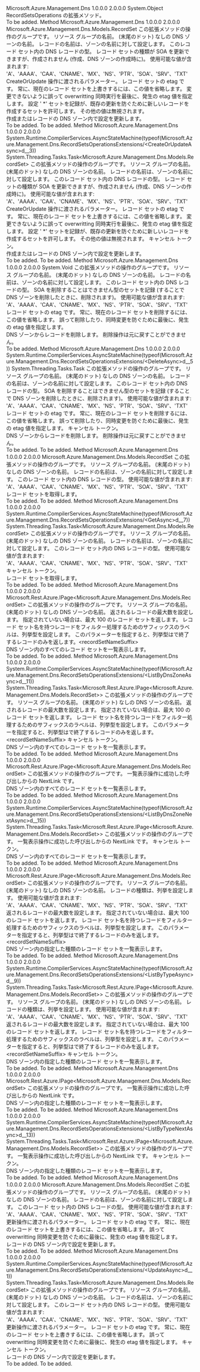 <Type Name="RecordSetsOperationsExtensions" FullName="Microsoft.Azure.Management.Dns.RecordSetsOperationsExtensions">
  <TypeSignature Language="C#" Value="public static class RecordSetsOperationsExtensions" />
  <TypeSignature Language="ILAsm" Value=".class public auto ansi abstract sealed beforefieldinit RecordSetsOperationsExtensions extends System.Object" />
  <TypeSignature Language="DocId" Value="T:Microsoft.Azure.Management.Dns.RecordSetsOperationsExtensions" />
  <TypeSignature Language="VB.NET" Value="Public Module RecordSetsOperationsExtensions" />
  <TypeSignature Language="F#" Value="type RecordSetsOperationsExtensions = class" />
  <AssemblyInfo>
    <AssemblyName>Microsoft.Azure.Management.Dns</AssemblyName>
    <AssemblyVersion>1.0.0.0</AssemblyVersion>
    <AssemblyVersion>2.0.0.0</AssemblyVersion>
  </AssemblyInfo>
  <Base>
    <BaseTypeName>System.Object</BaseTypeName>
  </Base>
  <Interfaces />
  <Docs>
    <summary>
            RecordSetsOperations の拡張メソッド。
            </summary>
    <remarks>To be added.</remarks>
  </Docs>
  <Members>
    <Member MemberName="CreateOrUpdate">
      <MemberSignature Language="C#" Value="public static Microsoft.Azure.Management.Dns.Models.RecordSet CreateOrUpdate (this Microsoft.Azure.Management.Dns.IRecordSetsOperations operations, string resourceGroupName, string zoneName, string relativeRecordSetName, Microsoft.Azure.Management.Dns.Models.RecordType recordType, Microsoft.Azure.Management.Dns.Models.RecordSet parameters, string ifMatch = null, string ifNoneMatch = null);" />
      <MemberSignature Language="ILAsm" Value=".method public static hidebysig class Microsoft.Azure.Management.Dns.Models.RecordSet CreateOrUpdate(class Microsoft.Azure.Management.Dns.IRecordSetsOperations operations, string resourceGroupName, string zoneName, string relativeRecordSetName, valuetype Microsoft.Azure.Management.Dns.Models.RecordType recordType, class Microsoft.Azure.Management.Dns.Models.RecordSet parameters, string ifMatch, string ifNoneMatch) cil managed" />
      <MemberSignature Language="DocId" Value="M:Microsoft.Azure.Management.Dns.RecordSetsOperationsExtensions.CreateOrUpdate(Microsoft.Azure.Management.Dns.IRecordSetsOperations,System.String,System.String,System.String,Microsoft.Azure.Management.Dns.Models.RecordType,Microsoft.Azure.Management.Dns.Models.RecordSet,System.String,System.String)" />
      <MemberSignature Language="F#" Value="static member CreateOrUpdate : Microsoft.Azure.Management.Dns.IRecordSetsOperations * string * string * string * Microsoft.Azure.Management.Dns.Models.RecordType * Microsoft.Azure.Management.Dns.Models.RecordSet * string * string -&gt; Microsoft.Azure.Management.Dns.Models.RecordSet" Usage="Microsoft.Azure.Management.Dns.RecordSetsOperationsExtensions.CreateOrUpdate (operations, resourceGroupName, zoneName, relativeRecordSetName, recordType, parameters, ifMatch, ifNoneMatch)" />
      <MemberType>Method</MemberType>
      <AssemblyInfo>
        <AssemblyName>Microsoft.Azure.Management.Dns</AssemblyName>
        <AssemblyVersion>1.0.0.0</AssemblyVersion>
        <AssemblyVersion>2.0.0.0</AssemblyVersion>
      </AssemblyInfo>
      <ReturnValue>
        <ReturnType>Microsoft.Azure.Management.Dns.Models.RecordSet</ReturnType>
      </ReturnValue>
      <Parameters>
        <Parameter Name="operations" Type="Microsoft.Azure.Management.Dns.IRecordSetsOperations" RefType="this" />
        <Parameter Name="resourceGroupName" Type="System.String" />
        <Parameter Name="zoneName" Type="System.String" />
        <Parameter Name="relativeRecordSetName" Type="System.String" />
        <Parameter Name="recordType" Type="Microsoft.Azure.Management.Dns.Models.RecordType" />
        <Parameter Name="parameters" Type="Microsoft.Azure.Management.Dns.Models.RecordSet" />
        <Parameter Name="ifMatch" Type="System.String" />
        <Parameter Name="ifNoneMatch" Type="System.String" />
      </Parameters>
      <Docs>
        <param name="operations">
            この拡張メソッドの操作のグループです。
            </param>
        <param name="resourceGroupName">
            リソース グループの名前。
            </param>
        <param name="zoneName">
            (末尾のドット) なしの DNS ゾーンの名前。
            </param>
        <param name="relativeRecordSetName">
            レコードの名前は、ゾーンの名前に対して設定します。
            </param>
        <param name="recordType">
            このレコード セット内の DNS レコードの型。 レコード セットの種類が SOA を更新できますが、作成されません (作成、DNS ゾーンの作成時に)。
            使用可能な値が含まれます: 'A'、'AAAA'、'CAA'、'CNAME'、'MX'、'NS'、'PTR'、'SOA'、'SRV'、'TXT'
            </param>
        <param name="parameters">
            CreateOrUpdate 操作に渡されるパラメーター。
            </param>
        <param name="ifMatch">
            レコード セットの etag です。 常に、現在のレコード セットを上書きするには、この値を省略します。 変更できないように誤って overwritting 同時実行を最後に、発生の etag 値を指定します。
            </param>
        <param name="ifNoneMatch">
            設定 ' *' セットを記録が、既存の更新を防ぐために新しいレコードを作成するセットを許可します。 その他の値は無視されます。
            </param>
        <summary>
            作成またはレコードの DNS ゾーン内で設定を更新します。
            </summary>
        <returns>To be added.</returns>
        <remarks>To be added.</remarks>
      </Docs>
    </Member>
    <Member MemberName="CreateOrUpdateAsync">
      <MemberSignature Language="C#" Value="public static System.Threading.Tasks.Task&lt;Microsoft.Azure.Management.Dns.Models.RecordSet&gt; CreateOrUpdateAsync (this Microsoft.Azure.Management.Dns.IRecordSetsOperations operations, string resourceGroupName, string zoneName, string relativeRecordSetName, Microsoft.Azure.Management.Dns.Models.RecordType recordType, Microsoft.Azure.Management.Dns.Models.RecordSet parameters, string ifMatch = null, string ifNoneMatch = null, System.Threading.CancellationToken cancellationToken = null);" />
      <MemberSignature Language="ILAsm" Value=".method public static hidebysig class System.Threading.Tasks.Task`1&lt;class Microsoft.Azure.Management.Dns.Models.RecordSet&gt; CreateOrUpdateAsync(class Microsoft.Azure.Management.Dns.IRecordSetsOperations operations, string resourceGroupName, string zoneName, string relativeRecordSetName, valuetype Microsoft.Azure.Management.Dns.Models.RecordType recordType, class Microsoft.Azure.Management.Dns.Models.RecordSet parameters, string ifMatch, string ifNoneMatch, valuetype System.Threading.CancellationToken cancellationToken) cil managed" />
      <MemberSignature Language="DocId" Value="M:Microsoft.Azure.Management.Dns.RecordSetsOperationsExtensions.CreateOrUpdateAsync(Microsoft.Azure.Management.Dns.IRecordSetsOperations,System.String,System.String,System.String,Microsoft.Azure.Management.Dns.Models.RecordType,Microsoft.Azure.Management.Dns.Models.RecordSet,System.String,System.String,System.Threading.CancellationToken)" />
      <MemberSignature Language="F#" Value="static member CreateOrUpdateAsync : Microsoft.Azure.Management.Dns.IRecordSetsOperations * string * string * string * Microsoft.Azure.Management.Dns.Models.RecordType * Microsoft.Azure.Management.Dns.Models.RecordSet * string * string * System.Threading.CancellationToken -&gt; System.Threading.Tasks.Task&lt;Microsoft.Azure.Management.Dns.Models.RecordSet&gt;" Usage="Microsoft.Azure.Management.Dns.RecordSetsOperationsExtensions.CreateOrUpdateAsync (operations, resourceGroupName, zoneName, relativeRecordSetName, recordType, parameters, ifMatch, ifNoneMatch, cancellationToken)" />
      <MemberType>Method</MemberType>
      <AssemblyInfo>
        <AssemblyName>Microsoft.Azure.Management.Dns</AssemblyName>
        <AssemblyVersion>1.0.0.0</AssemblyVersion>
        <AssemblyVersion>2.0.0.0</AssemblyVersion>
      </AssemblyInfo>
      <Attributes>
        <Attribute>
          <AttributeName>System.Runtime.CompilerServices.AsyncStateMachine(typeof(Microsoft.Azure.Management.Dns.RecordSetsOperationsExtensions/&lt;CreateOrUpdateAsync&gt;d__3))</AttributeName>
        </Attribute>
      </Attributes>
      <ReturnValue>
        <ReturnType>System.Threading.Tasks.Task&lt;Microsoft.Azure.Management.Dns.Models.RecordSet&gt;</ReturnType>
      </ReturnValue>
      <Parameters>
        <Parameter Name="operations" Type="Microsoft.Azure.Management.Dns.IRecordSetsOperations" RefType="this" />
        <Parameter Name="resourceGroupName" Type="System.String" />
        <Parameter Name="zoneName" Type="System.String" />
        <Parameter Name="relativeRecordSetName" Type="System.String" />
        <Parameter Name="recordType" Type="Microsoft.Azure.Management.Dns.Models.RecordType" />
        <Parameter Name="parameters" Type="Microsoft.Azure.Management.Dns.Models.RecordSet" />
        <Parameter Name="ifMatch" Type="System.String" />
        <Parameter Name="ifNoneMatch" Type="System.String" />
        <Parameter Name="cancellationToken" Type="System.Threading.CancellationToken" />
      </Parameters>
      <Docs>
        <param name="operations">
            この拡張メソッドの操作のグループです。
            </param>
        <param name="resourceGroupName">
            リソース グループの名前。
            </param>
        <param name="zoneName">
            (末尾のドット) なしの DNS ゾーンの名前。
            </param>
        <param name="relativeRecordSetName">
            レコードの名前は、ゾーンの名前に対して設定します。
            </param>
        <param name="recordType">
            このレコード セット内の DNS レコードの型。 レコード セットの種類が SOA を更新できますが、作成されません (作成、DNS ゾーンの作成時に)。
            使用可能な値が含まれます: 'A'、'AAAA'、'CAA'、'CNAME'、'MX'、'NS'、'PTR'、'SOA'、'SRV'、'TXT'
            </param>
        <param name="parameters">
            CreateOrUpdate 操作に渡されるパラメーター。
            </param>
        <param name="ifMatch">
            レコード セットの etag です。 常に、現在のレコード セットを上書きするには、この値を省略します。 変更できないように誤って overwritting 同時実行を最後に、発生の etag 値を指定します。
            </param>
        <param name="ifNoneMatch">
            設定 ' *' セットを記録が、既存の更新を防ぐために新しいレコードを作成するセットを許可します。 その他の値は無視されます。
            </param>
        <param name="cancellationToken">
            キャンセル トークン。
            </param>
        <summary>
            作成またはレコードの DNS ゾーン内で設定を更新します。
            </summary>
        <returns>To be added.</returns>
        <remarks>To be added.</remarks>
      </Docs>
    </Member>
    <Member MemberName="Delete">
      <MemberSignature Language="C#" Value="public static void Delete (this Microsoft.Azure.Management.Dns.IRecordSetsOperations operations, string resourceGroupName, string zoneName, string relativeRecordSetName, Microsoft.Azure.Management.Dns.Models.RecordType recordType, string ifMatch = null);" />
      <MemberSignature Language="ILAsm" Value=".method public static hidebysig void Delete(class Microsoft.Azure.Management.Dns.IRecordSetsOperations operations, string resourceGroupName, string zoneName, string relativeRecordSetName, valuetype Microsoft.Azure.Management.Dns.Models.RecordType recordType, string ifMatch) cil managed" />
      <MemberSignature Language="DocId" Value="M:Microsoft.Azure.Management.Dns.RecordSetsOperationsExtensions.Delete(Microsoft.Azure.Management.Dns.IRecordSetsOperations,System.String,System.String,System.String,Microsoft.Azure.Management.Dns.Models.RecordType,System.String)" />
      <MemberSignature Language="F#" Value="static member Delete : Microsoft.Azure.Management.Dns.IRecordSetsOperations * string * string * string * Microsoft.Azure.Management.Dns.Models.RecordType * string -&gt; unit" Usage="Microsoft.Azure.Management.Dns.RecordSetsOperationsExtensions.Delete (operations, resourceGroupName, zoneName, relativeRecordSetName, recordType, ifMatch)" />
      <MemberType>Method</MemberType>
      <AssemblyInfo>
        <AssemblyName>Microsoft.Azure.Management.Dns</AssemblyName>
        <AssemblyVersion>1.0.0.0</AssemblyVersion>
        <AssemblyVersion>2.0.0.0</AssemblyVersion>
      </AssemblyInfo>
      <ReturnValue>
        <ReturnType>System.Void</ReturnType>
      </ReturnValue>
      <Parameters>
        <Parameter Name="operations" Type="Microsoft.Azure.Management.Dns.IRecordSetsOperations" RefType="this" />
        <Parameter Name="resourceGroupName" Type="System.String" />
        <Parameter Name="zoneName" Type="System.String" />
        <Parameter Name="relativeRecordSetName" Type="System.String" />
        <Parameter Name="recordType" Type="Microsoft.Azure.Management.Dns.Models.RecordType" />
        <Parameter Name="ifMatch" Type="System.String" />
      </Parameters>
      <Docs>
        <param name="operations">
            この拡張メソッドの操作のグループです。
            </param>
        <param name="resourceGroupName">
            リソース グループの名前。
            </param>
        <param name="zoneName">
            (末尾のドット) なしの DNS ゾーンの名前。
            </param>
        <param name="relativeRecordSetName">
            レコードの名前は、ゾーンの名前に対して設定します。
            </param>
        <param name="recordType">
            このレコード セット内の DNS レコードの型。 SOA を削除することはできません型のセットを記録 (することで DNS ゾーンを削除したときに、削除されます)。 使用可能な値が含まれます: 'A'、'AAAA'、'CAA'、'CNAME'、'MX'、'NS'、'PTR'、'SOA'、'SRV'、'TXT'
            </param>
        <param name="ifMatch">
            レコード セットの etag です。 常に、現在のレコード セットを削除するには、この値を省略します。 誤って削除したり、同時変更を防ぐために最後に、発生の etag 値を指定します。
            </param>
        <summary>
            DNS ゾーンからレコードを削除します。 削除操作は元に戻すことができません。
            </summary>
        <remarks>To be added.</remarks>
      </Docs>
    </Member>
    <Member MemberName="DeleteAsync">
      <MemberSignature Language="C#" Value="public static System.Threading.Tasks.Task DeleteAsync (this Microsoft.Azure.Management.Dns.IRecordSetsOperations operations, string resourceGroupName, string zoneName, string relativeRecordSetName, Microsoft.Azure.Management.Dns.Models.RecordType recordType, string ifMatch = null, System.Threading.CancellationToken cancellationToken = null);" />
      <MemberSignature Language="ILAsm" Value=".method public static hidebysig class System.Threading.Tasks.Task DeleteAsync(class Microsoft.Azure.Management.Dns.IRecordSetsOperations operations, string resourceGroupName, string zoneName, string relativeRecordSetName, valuetype Microsoft.Azure.Management.Dns.Models.RecordType recordType, string ifMatch, valuetype System.Threading.CancellationToken cancellationToken) cil managed" />
      <MemberSignature Language="DocId" Value="M:Microsoft.Azure.Management.Dns.RecordSetsOperationsExtensions.DeleteAsync(Microsoft.Azure.Management.Dns.IRecordSetsOperations,System.String,System.String,System.String,Microsoft.Azure.Management.Dns.Models.RecordType,System.String,System.Threading.CancellationToken)" />
      <MemberSignature Language="F#" Value="static member DeleteAsync : Microsoft.Azure.Management.Dns.IRecordSetsOperations * string * string * string * Microsoft.Azure.Management.Dns.Models.RecordType * string * System.Threading.CancellationToken -&gt; System.Threading.Tasks.Task" Usage="Microsoft.Azure.Management.Dns.RecordSetsOperationsExtensions.DeleteAsync (operations, resourceGroupName, zoneName, relativeRecordSetName, recordType, ifMatch, cancellationToken)" />
      <MemberType>Method</MemberType>
      <AssemblyInfo>
        <AssemblyName>Microsoft.Azure.Management.Dns</AssemblyName>
        <AssemblyVersion>1.0.0.0</AssemblyVersion>
        <AssemblyVersion>2.0.0.0</AssemblyVersion>
      </AssemblyInfo>
      <Attributes>
        <Attribute>
          <AttributeName>System.Runtime.CompilerServices.AsyncStateMachine(typeof(Microsoft.Azure.Management.Dns.RecordSetsOperationsExtensions/&lt;DeleteAsync&gt;d__5))</AttributeName>
        </Attribute>
      </Attributes>
      <ReturnValue>
        <ReturnType>System.Threading.Tasks.Task</ReturnType>
      </ReturnValue>
      <Parameters>
        <Parameter Name="operations" Type="Microsoft.Azure.Management.Dns.IRecordSetsOperations" RefType="this" />
        <Parameter Name="resourceGroupName" Type="System.String" />
        <Parameter Name="zoneName" Type="System.String" />
        <Parameter Name="relativeRecordSetName" Type="System.String" />
        <Parameter Name="recordType" Type="Microsoft.Azure.Management.Dns.Models.RecordType" />
        <Parameter Name="ifMatch" Type="System.String" />
        <Parameter Name="cancellationToken" Type="System.Threading.CancellationToken" />
      </Parameters>
      <Docs>
        <param name="operations">
            この拡張メソッドの操作のグループです。
            </param>
        <param name="resourceGroupName">
            リソース グループの名前。
            </param>
        <param name="zoneName">
            (末尾のドット) なしの DNS ゾーンの名前。
            </param>
        <param name="relativeRecordSetName">
            レコードの名前は、ゾーンの名前に対して設定します。
            </param>
        <param name="recordType">
            このレコード セット内の DNS レコードの型。 SOA を削除することはできません型のセットを記録 (することで DNS ゾーンを削除したときに、削除されます)。 使用可能な値が含まれます: 'A'、'AAAA'、'CAA'、'CNAME'、'MX'、'NS'、'PTR'、'SOA'、'SRV'、'TXT'
            </param>
        <param name="ifMatch">
            レコード セットの etag です。 常に、現在のレコード セットを削除するには、この値を省略します。 誤って削除したり、同時変更を防ぐために最後に、発生の etag 値を指定します。
            </param>
        <param name="cancellationToken">
            キャンセル トークン。
            </param>
        <summary>
            DNS ゾーンからレコードを削除します。 削除操作は元に戻すことができません。
            </summary>
        <returns>To be added.</returns>
        <remarks>To be added.</remarks>
      </Docs>
    </Member>
    <Member MemberName="Get">
      <MemberSignature Language="C#" Value="public static Microsoft.Azure.Management.Dns.Models.RecordSet Get (this Microsoft.Azure.Management.Dns.IRecordSetsOperations operations, string resourceGroupName, string zoneName, string relativeRecordSetName, Microsoft.Azure.Management.Dns.Models.RecordType recordType);" />
      <MemberSignature Language="ILAsm" Value=".method public static hidebysig class Microsoft.Azure.Management.Dns.Models.RecordSet Get(class Microsoft.Azure.Management.Dns.IRecordSetsOperations operations, string resourceGroupName, string zoneName, string relativeRecordSetName, valuetype Microsoft.Azure.Management.Dns.Models.RecordType recordType) cil managed" />
      <MemberSignature Language="DocId" Value="M:Microsoft.Azure.Management.Dns.RecordSetsOperationsExtensions.Get(Microsoft.Azure.Management.Dns.IRecordSetsOperations,System.String,System.String,System.String,Microsoft.Azure.Management.Dns.Models.RecordType)" />
      <MemberSignature Language="F#" Value="static member Get : Microsoft.Azure.Management.Dns.IRecordSetsOperations * string * string * string * Microsoft.Azure.Management.Dns.Models.RecordType -&gt; Microsoft.Azure.Management.Dns.Models.RecordSet" Usage="Microsoft.Azure.Management.Dns.RecordSetsOperationsExtensions.Get (operations, resourceGroupName, zoneName, relativeRecordSetName, recordType)" />
      <MemberType>Method</MemberType>
      <AssemblyInfo>
        <AssemblyName>Microsoft.Azure.Management.Dns</AssemblyName>
        <AssemblyVersion>1.0.0.0</AssemblyVersion>
        <AssemblyVersion>2.0.0.0</AssemblyVersion>
      </AssemblyInfo>
      <ReturnValue>
        <ReturnType>Microsoft.Azure.Management.Dns.Models.RecordSet</ReturnType>
      </ReturnValue>
      <Parameters>
        <Parameter Name="operations" Type="Microsoft.Azure.Management.Dns.IRecordSetsOperations" RefType="this" />
        <Parameter Name="resourceGroupName" Type="System.String" />
        <Parameter Name="zoneName" Type="System.String" />
        <Parameter Name="relativeRecordSetName" Type="System.String" />
        <Parameter Name="recordType" Type="Microsoft.Azure.Management.Dns.Models.RecordType" />
      </Parameters>
      <Docs>
        <param name="operations">
            この拡張メソッドの操作のグループです。
            </param>
        <param name="resourceGroupName">
            リソース グループの名前。
            </param>
        <param name="zoneName">
            (末尾のドット) なしの DNS ゾーンの名前。
            </param>
        <param name="relativeRecordSetName">
            レコードの名前は、ゾーンの名前に対して設定します。
            </param>
        <param name="recordType">
            このレコード セット内の DNS レコードの型。 使用可能な値が含まれます: 'A'、'AAAA'、'CAA'、'CNAME'、'MX'、'NS'、'PTR'、'SOA'、'SRV'、'TXT'
            </param>
        <summary>
            レコード セットを取得します。
            </summary>
        <returns>To be added.</returns>
        <remarks>To be added.</remarks>
      </Docs>
    </Member>
    <Member MemberName="GetAsync">
      <MemberSignature Language="C#" Value="public static System.Threading.Tasks.Task&lt;Microsoft.Azure.Management.Dns.Models.RecordSet&gt; GetAsync (this Microsoft.Azure.Management.Dns.IRecordSetsOperations operations, string resourceGroupName, string zoneName, string relativeRecordSetName, Microsoft.Azure.Management.Dns.Models.RecordType recordType, System.Threading.CancellationToken cancellationToken = null);" />
      <MemberSignature Language="ILAsm" Value=".method public static hidebysig class System.Threading.Tasks.Task`1&lt;class Microsoft.Azure.Management.Dns.Models.RecordSet&gt; GetAsync(class Microsoft.Azure.Management.Dns.IRecordSetsOperations operations, string resourceGroupName, string zoneName, string relativeRecordSetName, valuetype Microsoft.Azure.Management.Dns.Models.RecordType recordType, valuetype System.Threading.CancellationToken cancellationToken) cil managed" />
      <MemberSignature Language="DocId" Value="M:Microsoft.Azure.Management.Dns.RecordSetsOperationsExtensions.GetAsync(Microsoft.Azure.Management.Dns.IRecordSetsOperations,System.String,System.String,System.String,Microsoft.Azure.Management.Dns.Models.RecordType,System.Threading.CancellationToken)" />
      <MemberSignature Language="F#" Value="static member GetAsync : Microsoft.Azure.Management.Dns.IRecordSetsOperations * string * string * string * Microsoft.Azure.Management.Dns.Models.RecordType * System.Threading.CancellationToken -&gt; System.Threading.Tasks.Task&lt;Microsoft.Azure.Management.Dns.Models.RecordSet&gt;" Usage="Microsoft.Azure.Management.Dns.RecordSetsOperationsExtensions.GetAsync (operations, resourceGroupName, zoneName, relativeRecordSetName, recordType, cancellationToken)" />
      <MemberType>Method</MemberType>
      <AssemblyInfo>
        <AssemblyName>Microsoft.Azure.Management.Dns</AssemblyName>
        <AssemblyVersion>1.0.0.0</AssemblyVersion>
        <AssemblyVersion>2.0.0.0</AssemblyVersion>
      </AssemblyInfo>
      <Attributes>
        <Attribute>
          <AttributeName>System.Runtime.CompilerServices.AsyncStateMachine(typeof(Microsoft.Azure.Management.Dns.RecordSetsOperationsExtensions/&lt;GetAsync&gt;d__7))</AttributeName>
        </Attribute>
      </Attributes>
      <ReturnValue>
        <ReturnType>System.Threading.Tasks.Task&lt;Microsoft.Azure.Management.Dns.Models.RecordSet&gt;</ReturnType>
      </ReturnValue>
      <Parameters>
        <Parameter Name="operations" Type="Microsoft.Azure.Management.Dns.IRecordSetsOperations" RefType="this" />
        <Parameter Name="resourceGroupName" Type="System.String" />
        <Parameter Name="zoneName" Type="System.String" />
        <Parameter Name="relativeRecordSetName" Type="System.String" />
        <Parameter Name="recordType" Type="Microsoft.Azure.Management.Dns.Models.RecordType" />
        <Parameter Name="cancellationToken" Type="System.Threading.CancellationToken" />
      </Parameters>
      <Docs>
        <param name="operations">
            この拡張メソッドの操作のグループです。
            </param>
        <param name="resourceGroupName">
            リソース グループの名前。
            </param>
        <param name="zoneName">
            (末尾のドット) なしの DNS ゾーンの名前。
            </param>
        <param name="relativeRecordSetName">
            レコードの名前は、ゾーンの名前に対して設定します。
            </param>
        <param name="recordType">
            このレコード セット内の DNS レコードの型。 使用可能な値が含まれます: 'A'、'AAAA'、'CAA'、'CNAME'、'MX'、'NS'、'PTR'、'SOA'、'SRV'、'TXT'
            </param>
        <param name="cancellationToken">
            キャンセル トークン。
            </param>
        <summary>
            レコード セットを取得します。
            </summary>
        <returns>To be added.</returns>
        <remarks>To be added.</remarks>
      </Docs>
    </Member>
    <Member MemberName="ListByDnsZone">
      <MemberSignature Language="C#" Value="public static Microsoft.Rest.Azure.IPage&lt;Microsoft.Azure.Management.Dns.Models.RecordSet&gt; ListByDnsZone (this Microsoft.Azure.Management.Dns.IRecordSetsOperations operations, string resourceGroupName, string zoneName, Nullable&lt;int&gt; top = null, string recordsetnamesuffix = null);" />
      <MemberSignature Language="ILAsm" Value=".method public static hidebysig class Microsoft.Rest.Azure.IPage`1&lt;class Microsoft.Azure.Management.Dns.Models.RecordSet&gt; ListByDnsZone(class Microsoft.Azure.Management.Dns.IRecordSetsOperations operations, string resourceGroupName, string zoneName, valuetype System.Nullable`1&lt;int32&gt; top, string recordsetnamesuffix) cil managed" />
      <MemberSignature Language="DocId" Value="M:Microsoft.Azure.Management.Dns.RecordSetsOperationsExtensions.ListByDnsZone(Microsoft.Azure.Management.Dns.IRecordSetsOperations,System.String,System.String,System.Nullable{System.Int32},System.String)" />
      <MemberSignature Language="VB.NET" Value="&lt;Extension()&gt;&#xA;Public Function ListByDnsZone (operations As IRecordSetsOperations, resourceGroupName As String, zoneName As String, Optional top As Nullable(Of Integer) = null, Optional recordsetnamesuffix As String = null) As IPage(Of RecordSet)" />
      <MemberSignature Language="F#" Value="static member ListByDnsZone : Microsoft.Azure.Management.Dns.IRecordSetsOperations * string * string * Nullable&lt;int&gt; * string -&gt; Microsoft.Rest.Azure.IPage&lt;Microsoft.Azure.Management.Dns.Models.RecordSet&gt;" Usage="Microsoft.Azure.Management.Dns.RecordSetsOperationsExtensions.ListByDnsZone (operations, resourceGroupName, zoneName, top, recordsetnamesuffix)" />
      <MemberType>Method</MemberType>
      <AssemblyInfo>
        <AssemblyName>Microsoft.Azure.Management.Dns</AssemblyName>
        <AssemblyVersion>1.0.0.0</AssemblyVersion>
        <AssemblyVersion>2.0.0.0</AssemblyVersion>
      </AssemblyInfo>
      <ReturnValue>
        <ReturnType>Microsoft.Rest.Azure.IPage&lt;Microsoft.Azure.Management.Dns.Models.RecordSet&gt;</ReturnType>
      </ReturnValue>
      <Parameters>
        <Parameter Name="operations" Type="Microsoft.Azure.Management.Dns.IRecordSetsOperations" RefType="this" />
        <Parameter Name="resourceGroupName" Type="System.String" />
        <Parameter Name="zoneName" Type="System.String" />
        <Parameter Name="top" Type="System.Nullable&lt;System.Int32&gt;" />
        <Parameter Name="recordsetnamesuffix" Type="System.String" />
      </Parameters>
      <Docs>
        <param name="operations">
            この拡張メソッドの操作のグループです。
            </param>
        <param name="resourceGroupName">
            リソース グループの名前。
            </param>
        <param name="zoneName">
            (末尾のドット) なしの DNS ゾーンの名前。
            </param>
        <param name="top">
            返されるレコードの最大数を設定します。 指定されていない場合は、最大 100 のレコード セットを返します。
            </param>
        <param name="recordsetnamesuffix">
            レコード セット名を持つレコードをフィルター処理するためのサフィックスのラベルは、列挙型を設定します。 このパラメーターを指定すると、列挙型はで終了するレコードのみを返します。&lt;recordSetNameSuffix&gt;
            </param>
        <summary>
            DNS ゾーン内のすべてのレコード セットを一覧表示します。
            </summary>
        <returns>To be added.</returns>
        <remarks>To be added.</remarks>
      </Docs>
    </Member>
    <Member MemberName="ListByDnsZoneAsync">
      <MemberSignature Language="C#" Value="public static System.Threading.Tasks.Task&lt;Microsoft.Rest.Azure.IPage&lt;Microsoft.Azure.Management.Dns.Models.RecordSet&gt;&gt; ListByDnsZoneAsync (this Microsoft.Azure.Management.Dns.IRecordSetsOperations operations, string resourceGroupName, string zoneName, Nullable&lt;int&gt; top = null, string recordsetnamesuffix = null, System.Threading.CancellationToken cancellationToken = null);" />
      <MemberSignature Language="ILAsm" Value=".method public static hidebysig class System.Threading.Tasks.Task`1&lt;class Microsoft.Rest.Azure.IPage`1&lt;class Microsoft.Azure.Management.Dns.Models.RecordSet&gt;&gt; ListByDnsZoneAsync(class Microsoft.Azure.Management.Dns.IRecordSetsOperations operations, string resourceGroupName, string zoneName, valuetype System.Nullable`1&lt;int32&gt; top, string recordsetnamesuffix, valuetype System.Threading.CancellationToken cancellationToken) cil managed" />
      <MemberSignature Language="DocId" Value="M:Microsoft.Azure.Management.Dns.RecordSetsOperationsExtensions.ListByDnsZoneAsync(Microsoft.Azure.Management.Dns.IRecordSetsOperations,System.String,System.String,System.Nullable{System.Int32},System.String,System.Threading.CancellationToken)" />
      <MemberSignature Language="F#" Value="static member ListByDnsZoneAsync : Microsoft.Azure.Management.Dns.IRecordSetsOperations * string * string * Nullable&lt;int&gt; * string * System.Threading.CancellationToken -&gt; System.Threading.Tasks.Task&lt;Microsoft.Rest.Azure.IPage&lt;Microsoft.Azure.Management.Dns.Models.RecordSet&gt;&gt;" Usage="Microsoft.Azure.Management.Dns.RecordSetsOperationsExtensions.ListByDnsZoneAsync (operations, resourceGroupName, zoneName, top, recordsetnamesuffix, cancellationToken)" />
      <MemberType>Method</MemberType>
      <AssemblyInfo>
        <AssemblyName>Microsoft.Azure.Management.Dns</AssemblyName>
        <AssemblyVersion>1.0.0.0</AssemblyVersion>
        <AssemblyVersion>2.0.0.0</AssemblyVersion>
      </AssemblyInfo>
      <Attributes>
        <Attribute>
          <AttributeName>System.Runtime.CompilerServices.AsyncStateMachine(typeof(Microsoft.Azure.Management.Dns.RecordSetsOperationsExtensions/&lt;ListByDnsZoneAsync&gt;d__11))</AttributeName>
        </Attribute>
      </Attributes>
      <ReturnValue>
        <ReturnType>System.Threading.Tasks.Task&lt;Microsoft.Rest.Azure.IPage&lt;Microsoft.Azure.Management.Dns.Models.RecordSet&gt;&gt;</ReturnType>
      </ReturnValue>
      <Parameters>
        <Parameter Name="operations" Type="Microsoft.Azure.Management.Dns.IRecordSetsOperations" RefType="this" />
        <Parameter Name="resourceGroupName" Type="System.String" />
        <Parameter Name="zoneName" Type="System.String" />
        <Parameter Name="top" Type="System.Nullable&lt;System.Int32&gt;" />
        <Parameter Name="recordsetnamesuffix" Type="System.String" />
        <Parameter Name="cancellationToken" Type="System.Threading.CancellationToken" />
      </Parameters>
      <Docs>
        <param name="operations">
            この拡張メソッドの操作のグループです。
            </param>
        <param name="resourceGroupName">
            リソース グループの名前。
            </param>
        <param name="zoneName">
            (末尾のドット) なしの DNS ゾーンの名前。
            </param>
        <param name="top">
            返されるレコードの最大数を設定します。 指定されていない場合は、最大 100 のレコード セットを返します。
            </param>
        <param name="recordsetnamesuffix">
            レコード セット名を持つレコードをフィルター処理するためのサフィックスのラベルは、列挙型を設定します。 このパラメーターを指定すると、列挙型はで終了するレコードのみを返します。&lt;recordSetNameSuffix&gt;
            </param>
        <param name="cancellationToken">
            キャンセル トークン。
            </param>
        <summary>
            DNS ゾーン内のすべてのレコード セットを一覧表示します。
            </summary>
        <returns>To be added.</returns>
        <remarks>To be added.</remarks>
      </Docs>
    </Member>
    <Member MemberName="ListByDnsZoneNext">
      <MemberSignature Language="C#" Value="public static Microsoft.Rest.Azure.IPage&lt;Microsoft.Azure.Management.Dns.Models.RecordSet&gt; ListByDnsZoneNext (this Microsoft.Azure.Management.Dns.IRecordSetsOperations operations, string nextPageLink);" />
      <MemberSignature Language="ILAsm" Value=".method public static hidebysig class Microsoft.Rest.Azure.IPage`1&lt;class Microsoft.Azure.Management.Dns.Models.RecordSet&gt; ListByDnsZoneNext(class Microsoft.Azure.Management.Dns.IRecordSetsOperations operations, string nextPageLink) cil managed" />
      <MemberSignature Language="DocId" Value="M:Microsoft.Azure.Management.Dns.RecordSetsOperationsExtensions.ListByDnsZoneNext(Microsoft.Azure.Management.Dns.IRecordSetsOperations,System.String)" />
      <MemberSignature Language="VB.NET" Value="&lt;Extension()&gt;&#xA;Public Function ListByDnsZoneNext (operations As IRecordSetsOperations, nextPageLink As String) As IPage(Of RecordSet)" />
      <MemberSignature Language="F#" Value="static member ListByDnsZoneNext : Microsoft.Azure.Management.Dns.IRecordSetsOperations * string -&gt; Microsoft.Rest.Azure.IPage&lt;Microsoft.Azure.Management.Dns.Models.RecordSet&gt;" Usage="Microsoft.Azure.Management.Dns.RecordSetsOperationsExtensions.ListByDnsZoneNext (operations, nextPageLink)" />
      <MemberType>Method</MemberType>
      <AssemblyInfo>
        <AssemblyName>Microsoft.Azure.Management.Dns</AssemblyName>
        <AssemblyVersion>1.0.0.0</AssemblyVersion>
        <AssemblyVersion>2.0.0.0</AssemblyVersion>
      </AssemblyInfo>
      <ReturnValue>
        <ReturnType>Microsoft.Rest.Azure.IPage&lt;Microsoft.Azure.Management.Dns.Models.RecordSet&gt;</ReturnType>
      </ReturnValue>
      <Parameters>
        <Parameter Name="operations" Type="Microsoft.Azure.Management.Dns.IRecordSetsOperations" RefType="this" />
        <Parameter Name="nextPageLink" Type="System.String" />
      </Parameters>
      <Docs>
        <param name="operations">
            この拡張メソッドの操作のグループです。
            </param>
        <param name="nextPageLink">
            一覧表示操作に成功した呼び出しからの NextLink です。
            </param>
        <summary>
            DNS ゾーン内のすべてのレコード セットを一覧表示します。
            </summary>
        <returns>To be added.</returns>
        <remarks>To be added.</remarks>
      </Docs>
    </Member>
    <Member MemberName="ListByDnsZoneNextAsync">
      <MemberSignature Language="C#" Value="public static System.Threading.Tasks.Task&lt;Microsoft.Rest.Azure.IPage&lt;Microsoft.Azure.Management.Dns.Models.RecordSet&gt;&gt; ListByDnsZoneNextAsync (this Microsoft.Azure.Management.Dns.IRecordSetsOperations operations, string nextPageLink, System.Threading.CancellationToken cancellationToken = null);" />
      <MemberSignature Language="ILAsm" Value=".method public static hidebysig class System.Threading.Tasks.Task`1&lt;class Microsoft.Rest.Azure.IPage`1&lt;class Microsoft.Azure.Management.Dns.Models.RecordSet&gt;&gt; ListByDnsZoneNextAsync(class Microsoft.Azure.Management.Dns.IRecordSetsOperations operations, string nextPageLink, valuetype System.Threading.CancellationToken cancellationToken) cil managed" />
      <MemberSignature Language="DocId" Value="M:Microsoft.Azure.Management.Dns.RecordSetsOperationsExtensions.ListByDnsZoneNextAsync(Microsoft.Azure.Management.Dns.IRecordSetsOperations,System.String,System.Threading.CancellationToken)" />
      <MemberSignature Language="F#" Value="static member ListByDnsZoneNextAsync : Microsoft.Azure.Management.Dns.IRecordSetsOperations * string * System.Threading.CancellationToken -&gt; System.Threading.Tasks.Task&lt;Microsoft.Rest.Azure.IPage&lt;Microsoft.Azure.Management.Dns.Models.RecordSet&gt;&gt;" Usage="Microsoft.Azure.Management.Dns.RecordSetsOperationsExtensions.ListByDnsZoneNextAsync (operations, nextPageLink, cancellationToken)" />
      <MemberType>Method</MemberType>
      <AssemblyInfo>
        <AssemblyName>Microsoft.Azure.Management.Dns</AssemblyName>
        <AssemblyVersion>1.0.0.0</AssemblyVersion>
        <AssemblyVersion>2.0.0.0</AssemblyVersion>
      </AssemblyInfo>
      <Attributes>
        <Attribute>
          <AttributeName>System.Runtime.CompilerServices.AsyncStateMachine(typeof(Microsoft.Azure.Management.Dns.RecordSetsOperationsExtensions/&lt;ListByDnsZoneNextAsync&gt;d__15))</AttributeName>
        </Attribute>
      </Attributes>
      <ReturnValue>
        <ReturnType>System.Threading.Tasks.Task&lt;Microsoft.Rest.Azure.IPage&lt;Microsoft.Azure.Management.Dns.Models.RecordSet&gt;&gt;</ReturnType>
      </ReturnValue>
      <Parameters>
        <Parameter Name="operations" Type="Microsoft.Azure.Management.Dns.IRecordSetsOperations" RefType="this" />
        <Parameter Name="nextPageLink" Type="System.String" />
        <Parameter Name="cancellationToken" Type="System.Threading.CancellationToken" />
      </Parameters>
      <Docs>
        <param name="operations">
            この拡張メソッドの操作のグループです。
            </param>
        <param name="nextPageLink">
            一覧表示操作に成功した呼び出しからの NextLink です。
            </param>
        <param name="cancellationToken">
            キャンセル トークン。
            </param>
        <summary>
            DNS ゾーン内のすべてのレコード セットを一覧表示します。
            </summary>
        <returns>To be added.</returns>
        <remarks>To be added.</remarks>
      </Docs>
    </Member>
    <Member MemberName="ListByType">
      <MemberSignature Language="C#" Value="public static Microsoft.Rest.Azure.IPage&lt;Microsoft.Azure.Management.Dns.Models.RecordSet&gt; ListByType (this Microsoft.Azure.Management.Dns.IRecordSetsOperations operations, string resourceGroupName, string zoneName, Microsoft.Azure.Management.Dns.Models.RecordType recordType, Nullable&lt;int&gt; top = null, string recordsetnamesuffix = null);" />
      <MemberSignature Language="ILAsm" Value=".method public static hidebysig class Microsoft.Rest.Azure.IPage`1&lt;class Microsoft.Azure.Management.Dns.Models.RecordSet&gt; ListByType(class Microsoft.Azure.Management.Dns.IRecordSetsOperations operations, string resourceGroupName, string zoneName, valuetype Microsoft.Azure.Management.Dns.Models.RecordType recordType, valuetype System.Nullable`1&lt;int32&gt; top, string recordsetnamesuffix) cil managed" />
      <MemberSignature Language="DocId" Value="M:Microsoft.Azure.Management.Dns.RecordSetsOperationsExtensions.ListByType(Microsoft.Azure.Management.Dns.IRecordSetsOperations,System.String,System.String,Microsoft.Azure.Management.Dns.Models.RecordType,System.Nullable{System.Int32},System.String)" />
      <MemberSignature Language="F#" Value="static member ListByType : Microsoft.Azure.Management.Dns.IRecordSetsOperations * string * string * Microsoft.Azure.Management.Dns.Models.RecordType * Nullable&lt;int&gt; * string -&gt; Microsoft.Rest.Azure.IPage&lt;Microsoft.Azure.Management.Dns.Models.RecordSet&gt;" Usage="Microsoft.Azure.Management.Dns.RecordSetsOperationsExtensions.ListByType (operations, resourceGroupName, zoneName, recordType, top, recordsetnamesuffix)" />
      <MemberType>Method</MemberType>
      <AssemblyInfo>
        <AssemblyName>Microsoft.Azure.Management.Dns</AssemblyName>
        <AssemblyVersion>1.0.0.0</AssemblyVersion>
        <AssemblyVersion>2.0.0.0</AssemblyVersion>
      </AssemblyInfo>
      <ReturnValue>
        <ReturnType>Microsoft.Rest.Azure.IPage&lt;Microsoft.Azure.Management.Dns.Models.RecordSet&gt;</ReturnType>
      </ReturnValue>
      <Parameters>
        <Parameter Name="operations" Type="Microsoft.Azure.Management.Dns.IRecordSetsOperations" RefType="this" />
        <Parameter Name="resourceGroupName" Type="System.String" />
        <Parameter Name="zoneName" Type="System.String" />
        <Parameter Name="recordType" Type="Microsoft.Azure.Management.Dns.Models.RecordType" />
        <Parameter Name="top" Type="System.Nullable&lt;System.Int32&gt;" />
        <Parameter Name="recordsetnamesuffix" Type="System.String" />
      </Parameters>
      <Docs>
        <param name="operations">
            この拡張メソッドの操作のグループです。
            </param>
        <param name="resourceGroupName">
            リソース グループの名前。
            </param>
        <param name="zoneName">
            (末尾のドット) なしの DNS ゾーンの名前。
            </param>
        <param name="recordType">
            レコードの種類は、列挙を設定します。 使用可能な値が含まれます: 'A'、'AAAA'、'CAA'、'CNAME'、'MX'、'NS'、'PTR'、'SOA'、'SRV'、'TXT'
            </param>
        <param name="top">
            返されるレコードの最大数を設定します。 指定されていない場合は、最大 100 のレコード セットを返します。
            </param>
        <param name="recordsetnamesuffix">
            レコード セット名を持つレコードをフィルター処理するためのサフィックスのラベルは、列挙型を設定します。 このパラメーターを指定すると、列挙型はで終了するレコードのみを返します。&lt;recordSetNameSuffix&gt;
            </param>
        <summary>
            DNS ゾーン内の指定した種類のレコード セットを一覧表示します。
            </summary>
        <returns>To be added.</returns>
        <remarks>To be added.</remarks>
      </Docs>
    </Member>
    <Member MemberName="ListByTypeAsync">
      <MemberSignature Language="C#" Value="public static System.Threading.Tasks.Task&lt;Microsoft.Rest.Azure.IPage&lt;Microsoft.Azure.Management.Dns.Models.RecordSet&gt;&gt; ListByTypeAsync (this Microsoft.Azure.Management.Dns.IRecordSetsOperations operations, string resourceGroupName, string zoneName, Microsoft.Azure.Management.Dns.Models.RecordType recordType, Nullable&lt;int&gt; top = null, string recordsetnamesuffix = null, System.Threading.CancellationToken cancellationToken = null);" />
      <MemberSignature Language="ILAsm" Value=".method public static hidebysig class System.Threading.Tasks.Task`1&lt;class Microsoft.Rest.Azure.IPage`1&lt;class Microsoft.Azure.Management.Dns.Models.RecordSet&gt;&gt; ListByTypeAsync(class Microsoft.Azure.Management.Dns.IRecordSetsOperations operations, string resourceGroupName, string zoneName, valuetype Microsoft.Azure.Management.Dns.Models.RecordType recordType, valuetype System.Nullable`1&lt;int32&gt; top, string recordsetnamesuffix, valuetype System.Threading.CancellationToken cancellationToken) cil managed" />
      <MemberSignature Language="DocId" Value="M:Microsoft.Azure.Management.Dns.RecordSetsOperationsExtensions.ListByTypeAsync(Microsoft.Azure.Management.Dns.IRecordSetsOperations,System.String,System.String,Microsoft.Azure.Management.Dns.Models.RecordType,System.Nullable{System.Int32},System.String,System.Threading.CancellationToken)" />
      <MemberSignature Language="F#" Value="static member ListByTypeAsync : Microsoft.Azure.Management.Dns.IRecordSetsOperations * string * string * Microsoft.Azure.Management.Dns.Models.RecordType * Nullable&lt;int&gt; * string * System.Threading.CancellationToken -&gt; System.Threading.Tasks.Task&lt;Microsoft.Rest.Azure.IPage&lt;Microsoft.Azure.Management.Dns.Models.RecordSet&gt;&gt;" Usage="Microsoft.Azure.Management.Dns.RecordSetsOperationsExtensions.ListByTypeAsync (operations, resourceGroupName, zoneName, recordType, top, recordsetnamesuffix, cancellationToken)" />
      <MemberType>Method</MemberType>
      <AssemblyInfo>
        <AssemblyName>Microsoft.Azure.Management.Dns</AssemblyName>
        <AssemblyVersion>1.0.0.0</AssemblyVersion>
        <AssemblyVersion>2.0.0.0</AssemblyVersion>
      </AssemblyInfo>
      <Attributes>
        <Attribute>
          <AttributeName>System.Runtime.CompilerServices.AsyncStateMachine(typeof(Microsoft.Azure.Management.Dns.RecordSetsOperationsExtensions/&lt;ListByTypeAsync&gt;d__9))</AttributeName>
        </Attribute>
      </Attributes>
      <ReturnValue>
        <ReturnType>System.Threading.Tasks.Task&lt;Microsoft.Rest.Azure.IPage&lt;Microsoft.Azure.Management.Dns.Models.RecordSet&gt;&gt;</ReturnType>
      </ReturnValue>
      <Parameters>
        <Parameter Name="operations" Type="Microsoft.Azure.Management.Dns.IRecordSetsOperations" RefType="this" />
        <Parameter Name="resourceGroupName" Type="System.String" />
        <Parameter Name="zoneName" Type="System.String" />
        <Parameter Name="recordType" Type="Microsoft.Azure.Management.Dns.Models.RecordType" />
        <Parameter Name="top" Type="System.Nullable&lt;System.Int32&gt;" />
        <Parameter Name="recordsetnamesuffix" Type="System.String" />
        <Parameter Name="cancellationToken" Type="System.Threading.CancellationToken" />
      </Parameters>
      <Docs>
        <param name="operations">
            この拡張メソッドの操作のグループです。
            </param>
        <param name="resourceGroupName">
            リソース グループの名前。
            </param>
        <param name="zoneName">
            (末尾のドット) なしの DNS ゾーンの名前。
            </param>
        <param name="recordType">
            レコードの種類は、列挙を設定します。 使用可能な値が含まれます: 'A'、'AAAA'、'CAA'、'CNAME'、'MX'、'NS'、'PTR'、'SOA'、'SRV'、'TXT'
            </param>
        <param name="top">
            返されるレコードの最大数を設定します。 指定されていない場合は、最大 100 のレコード セットを返します。
            </param>
        <param name="recordsetnamesuffix">
            レコード セット名を持つレコードをフィルター処理するためのサフィックスのラベルは、列挙型を設定します。 このパラメーターを指定すると、列挙型はで終了するレコードのみを返します。&lt;recordSetNameSuffix&gt;
            </param>
        <param name="cancellationToken">
            キャンセル トークン。
            </param>
        <summary>
            DNS ゾーン内の指定した種類のレコード セットを一覧表示します。
            </summary>
        <returns>To be added.</returns>
        <remarks>To be added.</remarks>
      </Docs>
    </Member>
    <Member MemberName="ListByTypeNext">
      <MemberSignature Language="C#" Value="public static Microsoft.Rest.Azure.IPage&lt;Microsoft.Azure.Management.Dns.Models.RecordSet&gt; ListByTypeNext (this Microsoft.Azure.Management.Dns.IRecordSetsOperations operations, string nextPageLink);" />
      <MemberSignature Language="ILAsm" Value=".method public static hidebysig class Microsoft.Rest.Azure.IPage`1&lt;class Microsoft.Azure.Management.Dns.Models.RecordSet&gt; ListByTypeNext(class Microsoft.Azure.Management.Dns.IRecordSetsOperations operations, string nextPageLink) cil managed" />
      <MemberSignature Language="DocId" Value="M:Microsoft.Azure.Management.Dns.RecordSetsOperationsExtensions.ListByTypeNext(Microsoft.Azure.Management.Dns.IRecordSetsOperations,System.String)" />
      <MemberSignature Language="VB.NET" Value="&lt;Extension()&gt;&#xA;Public Function ListByTypeNext (operations As IRecordSetsOperations, nextPageLink As String) As IPage(Of RecordSet)" />
      <MemberSignature Language="F#" Value="static member ListByTypeNext : Microsoft.Azure.Management.Dns.IRecordSetsOperations * string -&gt; Microsoft.Rest.Azure.IPage&lt;Microsoft.Azure.Management.Dns.Models.RecordSet&gt;" Usage="Microsoft.Azure.Management.Dns.RecordSetsOperationsExtensions.ListByTypeNext (operations, nextPageLink)" />
      <MemberType>Method</MemberType>
      <AssemblyInfo>
        <AssemblyName>Microsoft.Azure.Management.Dns</AssemblyName>
        <AssemblyVersion>1.0.0.0</AssemblyVersion>
        <AssemblyVersion>2.0.0.0</AssemblyVersion>
      </AssemblyInfo>
      <ReturnValue>
        <ReturnType>Microsoft.Rest.Azure.IPage&lt;Microsoft.Azure.Management.Dns.Models.RecordSet&gt;</ReturnType>
      </ReturnValue>
      <Parameters>
        <Parameter Name="operations" Type="Microsoft.Azure.Management.Dns.IRecordSetsOperations" RefType="this" />
        <Parameter Name="nextPageLink" Type="System.String" />
      </Parameters>
      <Docs>
        <param name="operations">
            この拡張メソッドの操作のグループです。
            </param>
        <param name="nextPageLink">
            一覧表示操作に成功した呼び出しからの NextLink です。
            </param>
        <summary>
            DNS ゾーン内の指定した種類のレコード セットを一覧表示します。
            </summary>
        <returns>To be added.</returns>
        <remarks>To be added.</remarks>
      </Docs>
    </Member>
    <Member MemberName="ListByTypeNextAsync">
      <MemberSignature Language="C#" Value="public static System.Threading.Tasks.Task&lt;Microsoft.Rest.Azure.IPage&lt;Microsoft.Azure.Management.Dns.Models.RecordSet&gt;&gt; ListByTypeNextAsync (this Microsoft.Azure.Management.Dns.IRecordSetsOperations operations, string nextPageLink, System.Threading.CancellationToken cancellationToken = null);" />
      <MemberSignature Language="ILAsm" Value=".method public static hidebysig class System.Threading.Tasks.Task`1&lt;class Microsoft.Rest.Azure.IPage`1&lt;class Microsoft.Azure.Management.Dns.Models.RecordSet&gt;&gt; ListByTypeNextAsync(class Microsoft.Azure.Management.Dns.IRecordSetsOperations operations, string nextPageLink, valuetype System.Threading.CancellationToken cancellationToken) cil managed" />
      <MemberSignature Language="DocId" Value="M:Microsoft.Azure.Management.Dns.RecordSetsOperationsExtensions.ListByTypeNextAsync(Microsoft.Azure.Management.Dns.IRecordSetsOperations,System.String,System.Threading.CancellationToken)" />
      <MemberSignature Language="F#" Value="static member ListByTypeNextAsync : Microsoft.Azure.Management.Dns.IRecordSetsOperations * string * System.Threading.CancellationToken -&gt; System.Threading.Tasks.Task&lt;Microsoft.Rest.Azure.IPage&lt;Microsoft.Azure.Management.Dns.Models.RecordSet&gt;&gt;" Usage="Microsoft.Azure.Management.Dns.RecordSetsOperationsExtensions.ListByTypeNextAsync (operations, nextPageLink, cancellationToken)" />
      <MemberType>Method</MemberType>
      <AssemblyInfo>
        <AssemblyName>Microsoft.Azure.Management.Dns</AssemblyName>
        <AssemblyVersion>1.0.0.0</AssemblyVersion>
        <AssemblyVersion>2.0.0.0</AssemblyVersion>
      </AssemblyInfo>
      <Attributes>
        <Attribute>
          <AttributeName>System.Runtime.CompilerServices.AsyncStateMachine(typeof(Microsoft.Azure.Management.Dns.RecordSetsOperationsExtensions/&lt;ListByTypeNextAsync&gt;d__13))</AttributeName>
        </Attribute>
      </Attributes>
      <ReturnValue>
        <ReturnType>System.Threading.Tasks.Task&lt;Microsoft.Rest.Azure.IPage&lt;Microsoft.Azure.Management.Dns.Models.RecordSet&gt;&gt;</ReturnType>
      </ReturnValue>
      <Parameters>
        <Parameter Name="operations" Type="Microsoft.Azure.Management.Dns.IRecordSetsOperations" RefType="this" />
        <Parameter Name="nextPageLink" Type="System.String" />
        <Parameter Name="cancellationToken" Type="System.Threading.CancellationToken" />
      </Parameters>
      <Docs>
        <param name="operations">
            この拡張メソッドの操作のグループです。
            </param>
        <param name="nextPageLink">
            一覧表示操作に成功した呼び出しからの NextLink です。
            </param>
        <param name="cancellationToken">
            キャンセル トークン。
            </param>
        <summary>
            DNS ゾーン内の指定した種類のレコード セットを一覧表示します。
            </summary>
        <returns>To be added.</returns>
        <remarks>To be added.</remarks>
      </Docs>
    </Member>
    <Member MemberName="Update">
      <MemberSignature Language="C#" Value="public static Microsoft.Azure.Management.Dns.Models.RecordSet Update (this Microsoft.Azure.Management.Dns.IRecordSetsOperations operations, string resourceGroupName, string zoneName, string relativeRecordSetName, Microsoft.Azure.Management.Dns.Models.RecordType recordType, Microsoft.Azure.Management.Dns.Models.RecordSet parameters, string ifMatch = null);" />
      <MemberSignature Language="ILAsm" Value=".method public static hidebysig class Microsoft.Azure.Management.Dns.Models.RecordSet Update(class Microsoft.Azure.Management.Dns.IRecordSetsOperations operations, string resourceGroupName, string zoneName, string relativeRecordSetName, valuetype Microsoft.Azure.Management.Dns.Models.RecordType recordType, class Microsoft.Azure.Management.Dns.Models.RecordSet parameters, string ifMatch) cil managed" />
      <MemberSignature Language="DocId" Value="M:Microsoft.Azure.Management.Dns.RecordSetsOperationsExtensions.Update(Microsoft.Azure.Management.Dns.IRecordSetsOperations,System.String,System.String,System.String,Microsoft.Azure.Management.Dns.Models.RecordType,Microsoft.Azure.Management.Dns.Models.RecordSet,System.String)" />
      <MemberSignature Language="F#" Value="static member Update : Microsoft.Azure.Management.Dns.IRecordSetsOperations * string * string * string * Microsoft.Azure.Management.Dns.Models.RecordType * Microsoft.Azure.Management.Dns.Models.RecordSet * string -&gt; Microsoft.Azure.Management.Dns.Models.RecordSet" Usage="Microsoft.Azure.Management.Dns.RecordSetsOperationsExtensions.Update (operations, resourceGroupName, zoneName, relativeRecordSetName, recordType, parameters, ifMatch)" />
      <MemberType>Method</MemberType>
      <AssemblyInfo>
        <AssemblyName>Microsoft.Azure.Management.Dns</AssemblyName>
        <AssemblyVersion>1.0.0.0</AssemblyVersion>
        <AssemblyVersion>2.0.0.0</AssemblyVersion>
      </AssemblyInfo>
      <ReturnValue>
        <ReturnType>Microsoft.Azure.Management.Dns.Models.RecordSet</ReturnType>
      </ReturnValue>
      <Parameters>
        <Parameter Name="operations" Type="Microsoft.Azure.Management.Dns.IRecordSetsOperations" RefType="this" />
        <Parameter Name="resourceGroupName" Type="System.String" />
        <Parameter Name="zoneName" Type="System.String" />
        <Parameter Name="relativeRecordSetName" Type="System.String" />
        <Parameter Name="recordType" Type="Microsoft.Azure.Management.Dns.Models.RecordType" />
        <Parameter Name="parameters" Type="Microsoft.Azure.Management.Dns.Models.RecordSet" />
        <Parameter Name="ifMatch" Type="System.String" />
      </Parameters>
      <Docs>
        <param name="operations">
            この拡張メソッドの操作のグループです。
            </param>
        <param name="resourceGroupName">
            リソース グループの名前。
            </param>
        <param name="zoneName">
            (末尾のドット) なしの DNS ゾーンの名前。
            </param>
        <param name="relativeRecordSetName">
            レコードの名前は、ゾーンの名前に対して設定します。
            </param>
        <param name="recordType">
            このレコード セット内の DNS レコードの型。 使用可能な値が含まれます: 'A'、'AAAA'、'CAA'、'CNAME'、'MX'、'NS'、'PTR'、'SOA'、'SRV'、'TXT'
            </param>
        <param name="parameters">
            更新操作に渡されるパラメーター。
            </param>
        <param name="ifMatch">
            レコード セットの etag です。 常に、現在のレコード セットを上書きするには、この値を省略します。 誤って overwritting 同時変更を防ぐために最後に、発生の etag 値を指定します。
            </param>
        <summary>
            レコードの DNS ゾーン内で設定を更新します。
            </summary>
        <returns>To be added.</returns>
        <remarks>To be added.</remarks>
      </Docs>
    </Member>
    <Member MemberName="UpdateAsync">
      <MemberSignature Language="C#" Value="public static System.Threading.Tasks.Task&lt;Microsoft.Azure.Management.Dns.Models.RecordSet&gt; UpdateAsync (this Microsoft.Azure.Management.Dns.IRecordSetsOperations operations, string resourceGroupName, string zoneName, string relativeRecordSetName, Microsoft.Azure.Management.Dns.Models.RecordType recordType, Microsoft.Azure.Management.Dns.Models.RecordSet parameters, string ifMatch = null, System.Threading.CancellationToken cancellationToken = null);" />
      <MemberSignature Language="ILAsm" Value=".method public static hidebysig class System.Threading.Tasks.Task`1&lt;class Microsoft.Azure.Management.Dns.Models.RecordSet&gt; UpdateAsync(class Microsoft.Azure.Management.Dns.IRecordSetsOperations operations, string resourceGroupName, string zoneName, string relativeRecordSetName, valuetype Microsoft.Azure.Management.Dns.Models.RecordType recordType, class Microsoft.Azure.Management.Dns.Models.RecordSet parameters, string ifMatch, valuetype System.Threading.CancellationToken cancellationToken) cil managed" />
      <MemberSignature Language="DocId" Value="M:Microsoft.Azure.Management.Dns.RecordSetsOperationsExtensions.UpdateAsync(Microsoft.Azure.Management.Dns.IRecordSetsOperations,System.String,System.String,System.String,Microsoft.Azure.Management.Dns.Models.RecordType,Microsoft.Azure.Management.Dns.Models.RecordSet,System.String,System.Threading.CancellationToken)" />
      <MemberSignature Language="F#" Value="static member UpdateAsync : Microsoft.Azure.Management.Dns.IRecordSetsOperations * string * string * string * Microsoft.Azure.Management.Dns.Models.RecordType * Microsoft.Azure.Management.Dns.Models.RecordSet * string * System.Threading.CancellationToken -&gt; System.Threading.Tasks.Task&lt;Microsoft.Azure.Management.Dns.Models.RecordSet&gt;" Usage="Microsoft.Azure.Management.Dns.RecordSetsOperationsExtensions.UpdateAsync (operations, resourceGroupName, zoneName, relativeRecordSetName, recordType, parameters, ifMatch, cancellationToken)" />
      <MemberType>Method</MemberType>
      <AssemblyInfo>
        <AssemblyName>Microsoft.Azure.Management.Dns</AssemblyName>
        <AssemblyVersion>1.0.0.0</AssemblyVersion>
        <AssemblyVersion>2.0.0.0</AssemblyVersion>
      </AssemblyInfo>
      <Attributes>
        <Attribute>
          <AttributeName>System.Runtime.CompilerServices.AsyncStateMachine(typeof(Microsoft.Azure.Management.Dns.RecordSetsOperationsExtensions/&lt;UpdateAsync&gt;d__1))</AttributeName>
        </Attribute>
      </Attributes>
      <ReturnValue>
        <ReturnType>System.Threading.Tasks.Task&lt;Microsoft.Azure.Management.Dns.Models.RecordSet&gt;</ReturnType>
      </ReturnValue>
      <Parameters>
        <Parameter Name="operations" Type="Microsoft.Azure.Management.Dns.IRecordSetsOperations" RefType="this" />
        <Parameter Name="resourceGroupName" Type="System.String" />
        <Parameter Name="zoneName" Type="System.String" />
        <Parameter Name="relativeRecordSetName" Type="System.String" />
        <Parameter Name="recordType" Type="Microsoft.Azure.Management.Dns.Models.RecordType" />
        <Parameter Name="parameters" Type="Microsoft.Azure.Management.Dns.Models.RecordSet" />
        <Parameter Name="ifMatch" Type="System.String" />
        <Parameter Name="cancellationToken" Type="System.Threading.CancellationToken" />
      </Parameters>
      <Docs>
        <param name="operations">
            この拡張メソッドの操作のグループです。
            </param>
        <param name="resourceGroupName">
            リソース グループの名前。
            </param>
        <param name="zoneName">
            (末尾のドット) なしの DNS ゾーンの名前。
            </param>
        <param name="relativeRecordSetName">
            レコードの名前は、ゾーンの名前に対して設定します。
            </param>
        <param name="recordType">
            このレコード セット内の DNS レコードの型。 使用可能な値が含まれます: 'A'、'AAAA'、'CAA'、'CNAME'、'MX'、'NS'、'PTR'、'SOA'、'SRV'、'TXT'
            </param>
        <param name="parameters">
            更新操作に渡されるパラメーター。
            </param>
        <param name="ifMatch">
            レコード セットの etag です。 常に、現在のレコード セットを上書きするには、この値を省略します。 誤って overwritting 同時変更を防ぐために最後に、発生の etag 値を指定します。
            </param>
        <param name="cancellationToken">
            キャンセル トークン。
            </param>
        <summary>
            レコードの DNS ゾーン内で設定を更新します。
            </summary>
        <returns>To be added.</returns>
        <remarks>To be added.</remarks>
      </Docs>
    </Member>
  </Members>
</Type>